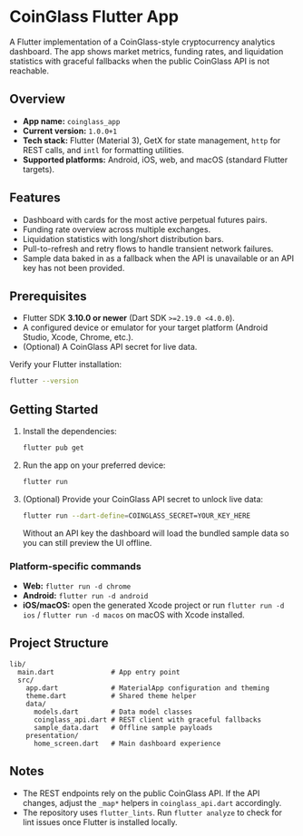 # CoinGlass Flutter App

A Flutter implementation of a CoinGlass-style cryptocurrency analytics dashboard. The app shows market metrics, funding rates, and liquidation statistics with graceful fallbacks when the public CoinGlass API is not reachable.

## Overview

- **App name:** `coinglass_app`
- **Current version:** `1.0.0+1`
- **Tech stack:** Flutter (Material 3), GetX for state management, `http` for REST calls, and `intl` for formatting utilities.
- **Supported platforms:** Android, iOS, web, and macOS (standard Flutter targets).

## Features

- Dashboard with cards for the most active perpetual futures pairs.
- Funding rate overview across multiple exchanges.
- Liquidation statistics with long/short distribution bars.
- Pull-to-refresh and retry flows to handle transient network failures.
- Sample data baked in as a fallback when the API is unavailable or an API key has not been provided.

## Prerequisites

- Flutter SDK **3.10.0 or newer** (Dart SDK `>=2.19.0 <4.0.0`).
- A configured device or emulator for your target platform (Android Studio, Xcode, Chrome, etc.).
- (Optional) A CoinGlass API secret for live data.

Verify your Flutter installation:

```bash
flutter --version
```

## Getting Started

1. Install the dependencies:

   ```bash
   flutter pub get
   ```

2. Run the app on your preferred device:

   ```bash
   flutter run
   ```

3. (Optional) Provide your CoinGlass API secret to unlock live data:

   ```bash
   flutter run --dart-define=COINGLASS_SECRET=YOUR_KEY_HERE
   ```

   Without an API key the dashboard will load the bundled sample data so you can still preview the UI offline.

### Platform-specific commands

- **Web:** `flutter run -d chrome`
- **Android:** `flutter run -d android`
- **iOS/macOS:** open the generated Xcode project or run `flutter run -d ios` / `flutter run -d macos` on macOS with Xcode installed.

## Project Structure

```
lib/
  main.dart              # App entry point
  src/
    app.dart             # MaterialApp configuration and theming
    theme.dart           # Shared theme helper
    data/
      models.dart        # Data model classes
      coinglass_api.dart # REST client with graceful fallbacks
      sample_data.dart   # Offline sample payloads
    presentation/
      home_screen.dart   # Main dashboard experience
```

## Notes

- The REST endpoints rely on the public CoinGlass API. If the API changes, adjust the `_map*` helpers in `coinglass_api.dart` accordingly.
- The repository uses `flutter_lints`. Run `flutter analyze` to check for lint issues once Flutter is installed locally.
